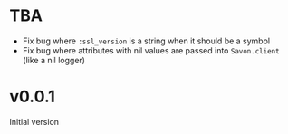 # TBA

- Fix bug where `:ssl_version` is a string when it should be a symbol
- Fix bug where attributes with nil values are passed into `Savon.client` (like a nil logger)

# v0.0.1

Initial version
